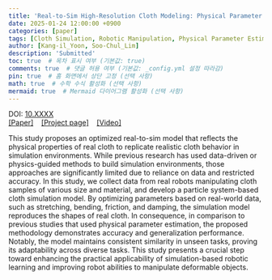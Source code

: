 ```yaml
---
title: 'Real-to-Sim High-Resolution Cloth Modeling: Physical Parameter Optimization Using Particle-Based Simulation with Robot Manipulation Data'
date: 2025-01-24 12:00:00 +0900
categories: [paper]
tags: [Cloth Simulation, Robotic Manipulation, Physical Parameter Estimation, Sim-to-Real Transfer, Deformable Object Handling, Realistic Cloth Modeling]     # TAG names should always be lowercase
author: [Kang-il_Yoon, Soo-Chul_Lim]
description: 'Submitted'
toc: true  # 목차 표시 여부 (기본값: true)
comments: true  # 댓글 허용 여부 (기본값: _config.yml 설정 따라감)
pin: true  # 홈 화면에서 상단 고정 (선택 사항)
math: true  # 수학 수식 활성화 (선택 사항)
mermaid: true  # Mermaid 다이어그램 활성화 (선택 사항)
---
```

DOI: <a href="https://papers.ssrn.com/sol3/papers.cfm?abstract_id=5109969" target="_blank">10.XXXX</a><br>
<a href="https://papers.ssrn.com/sol3/papers.cfm?abstract_id=5109969" target="_blank">[Paper]</a> &nbsp;&nbsp;
<a href="https://papers.ssrn.com/sol3/papers.cfm?abstract_id=5109969" target="_blank">[Project page]</a> &nbsp;&nbsp;
<a href="https://papers.ssrn.com/sol3/papers.cfm?abstract_id=5109969" target="_blank">[Video]</a><br>

This study proposes an optimized real-to-sim model that reflects the physical properties of real cloth to replicate realistic cloth behavior in simulation environments. While previous research has used data-driven or physics-guided methods to build simulation environments, those approaches are significantly limited due to reliance on data and restricted accuracy. In this study, we collect data from real robots manipulating cloth samples of various size and material, and develop a particle system-based cloth simulation model. By optimizing parameters based on real-world data, such as stretching, bending, friction, and damping, the simulation model reproduces the shapes of real cloth. In consequence, in comparison to previous studies that used physical parameter estimation, the proposed methodology demonstrates accuracy and generalization performance. Notably, the model maintains consistent similarity in unseen tasks, proving its adaptability across diverse tasks. This study presents a crucial step toward enhancing the practical applicability of simulation-based robotic learning and improving robot abilities to manipulate deformable objects.
